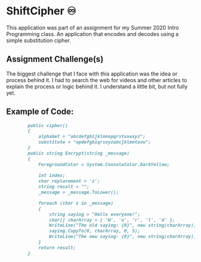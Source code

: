 # ShiftCipher :infinity:
This application was part of an assignment for my Summer 2020 Intro Programming class. An application that encodes and decodes using a simple substitution cipher.

## Assignment Challenge(s)
The biggest challenge that I face with this application was the idea or process behind it. I had to search the web for videos and other articles to explain the process or logic behind it. I understand a little bit, but not fully yet.

## Example of Code:

```markdown
        public cipher()
        {
            alphabet = "abcdefghijklmnopqrstuvwxyz";
            substitute = "opdefghiqrsxyzabcjklmntuvw";
        }
        public string Encrypt(string _message)
        {
            ForegroundColor = System.ConsoleColor.DarkYellow;
       
            int index;
            char replacement = 'z';
            string result = "";
            _message = _message.ToLower();

            foreach (char x in _message)
            {
                string saying = "Hello everyone!";
                char[] charArray = { 'W', 'o', 'r', 'l', 'd' };
                WriteLine("The old saying: {0}", new string(charArray));
                saying.CopyTo(0, charArray, 0, 5);
                WriteLine("The new saying: {0}", new string(charArray));
            }
            return result;
        }
```
